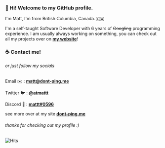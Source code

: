 ### **👋 Hi! Welcome to my GitHub profile.**

I'm Matt, I'm from British Columbia, Canada. 🇨🇦

I'm a self-taught Software Developer with 6 years of ~~Googling~~ programming experience.
I am usually always working on something, you can check out all my projects over on [**my website**](https://dont-ping.me)!

### ☕ **Contact me!**

###### or just follow my socials

Email ✉️ : [**matt@dont-ping.me**](mailto:matt@dont-ping.me)

Twitter 🐦 : [**@atmattt**](https://dont-ping.me/twitter)

Discord 💬 : [**mattt#0596**](https://dont-ping.me/discord)

see more over at my site [**dont-ping.me**](https://dont-ping.me)

###### thanks for checking out my profile :)
![Hits](https://hits-app.vercel.app/hits?url=https://github.com/punctuations)
